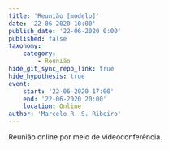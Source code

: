 ```yaml
---
title: 'Reunião [modelo]'
date: '22-06-2020 10:00'
publish_date: '22-06-2020 0:00'
published: false
taxonomy:
    category:
        - Reunião
hide_git_sync_repo_link: true
hide_hypothesis: true
event:
    start: '22-06-2020 17:00'
    end: '22-06-2020 20:00'
    location: Online
author: 'Marcelo R. S. Ribeiro'
---
```


Reunião online por meio de videoconferência.